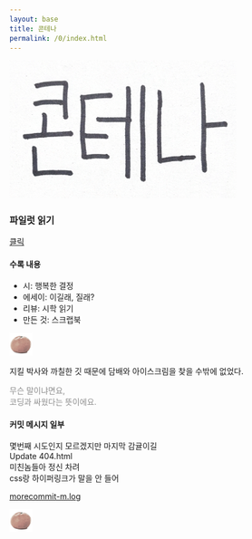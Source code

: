 ```yaml
---
layout: base
title: 콘테나
permalink: /0/index.html
---
```


<img src="/images/logo.png" alt="귤" width="400" />  
  
### 파일럿 읽기  
[클릭](/00)
  
#### 수록 내용

- 시: 행복한 결정  
- 에세이: 이길래, 질래?  
- 리뷰: 시학 읽기  
- 만든 것: 스크랩북
  
<img src="/images/contena_.png" alt="귤" width="40" />  
  
지킬 박사와 까칠한 깃 때문에 담배와 아이스크림을 찾을 수밖에 없었다.

<font color="#8e8e8e">무슨 말이냐면요,  
코딩과 싸웠다는 뜻이에요.</font>  
  
#### 커밋 메시지 일부  
몇번째 시도인지 모르겠지만 마지막 감귤이길    
Update 404.html  
미친놈들아 정신 차려  
css랑 하이퍼링크가 말을 안 들어  
  
[morecommit-m.log](/commit-msg)  

<img src="/images/contena_.png" alt="귤" width="40" />  